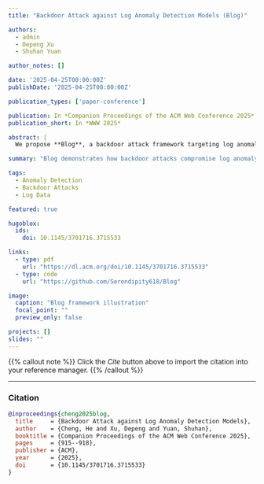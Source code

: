 ```yaml
---
title: "Backdoor Attack against Log Anomaly Detection Models (Blog)"

authors:
  - admin
  - Depeng Xu
  - Shuhan Yuan

author_notes: []

date: '2025-04-25T00:00:00Z'
publishDate: '2025-04-25T00:00:00Z'

publication_types: ['paper-conference']

publication: In *Companion Proceedings of the ACM Web Conference 2025*
publication_short: In *WWW 2025*

abstract: |
  We propose **Blog**, a backdoor attack framework targeting log anomaly detection models. Blog embeds carefully crafted triggers into training logs, enabling adversaries to manipulate model predictions at inference while preserving benign performance. Experiments reveal that state-of-the-art log anomaly detection systems are highly vulnerable to this attack, underscoring the need for more robust defenses.

summary: "Blog demonstrates how backdoor attacks compromise log anomaly detection models, highlighting vulnerabilities in widely used systems."

tags:
  - Anomaly Detection
  - Backdoor Attacks
  - Log Data

featured: true

hugoblox:
  ids:
    doi: 10.1145/3701716.3715533

links:
  - type: pdf
    url: "https://dl.acm.org/doi/10.1145/3701716.3715533"
  - type: code
    url: "https://github.com/Serendipity618/Blog"

image:
  caption: "Blog framework illustration"
  focal_point: ""
  preview_only: false

projects: []
slides: ""
---
```


{{% callout note %}}
Click the _Cite_ button above to import the citation into your reference manager.
{{% /callout %}}

---

### Citation

```bibtex
@inproceedings{cheng2025blog,
  title     = {Backdoor Attack against Log Anomaly Detection Models},
  author    = {Cheng, He and Xu, Depeng and Yuan, Shuhan},
  booktitle = {Companion Proceedings of the ACM Web Conference 2025},
  pages     = {915--918},
  publisher = {ACM},
  year      = {2025},
  doi       = {10.1145/3701716.3715533}
}
